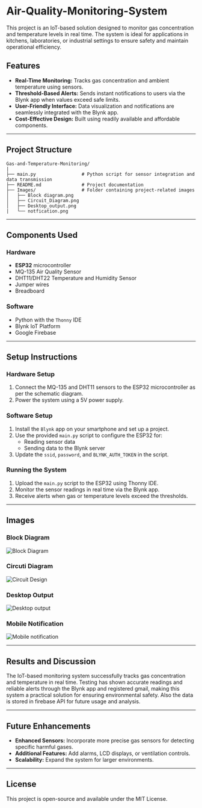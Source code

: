# Air-Quality-Monitoring-System

This project is an IoT-based solution designed to monitor gas concentration and temperature levels in real time. The system is ideal for applications in kitchens, laboratories, or industrial settings to ensure safety and maintain operational efficiency.

## Features
- **Real-Time Monitoring:** Tracks gas concentration and ambient temperature using sensors.
- **Threshold-Based Alerts:** Sends instant notifications to users via the Blynk app when values exceed safe limits.
- **User-Friendly Interface:** Data visualization and notifications are seamlessly integrated with the Blynk app.
- **Cost-Effective Design:** Built using readily available and affordable components.

---

## Project Structure
```
Gas-and-Temperature-Monitoring/
|
├── main.py                 # Python script for sensor integration and data transmission
├── README.md               # Project documentation
├── Images/                 # Folder containing project-related images
│   ├── Block diagram.png
│   ├── Circuit_Diagram.png
│   ├── Desktop_output.png
|   └── notfication.png
```

---

## Components Used

### Hardware
- **ESP32** microcontroller
- MQ-135 Air Quality Sensor
- DHT11/DHT22 Temperature and Humidity Sensor
- Jumper wires
- Breadboard

### Software
- Python with the `Thonny` IDE
- Blynk IoT Platform
- Google Firebase

---

## Setup Instructions

### Hardware Setup
1. Connect the MQ-135 and DHT11 sensors to the ESP32 microcontroller as per the schematic diagram.
2. Power the system using a 5V power supply.

### Software Setup
1. Install the `Blynk` app on your smartphone and set up a project.
2. Use the provided `main.py` script to configure the ESP32 for:
   - Reading sensor data
   - Sending data to the Blynk server
3. Update the `ssid`, `password`, and `BLYNK_AUTH_TOKEN` in the script.

### Running the System
1. Upload the `main.py` script to the ESP32 using Thonny IDE.
2. Monitor the sensor readings in real time via the Blynk app.
3. Receive alerts when gas or temperature levels exceed the thresholds.

---

## Images
### Block Diagram
![Block Diagram](Images/Block_diagram.png)

### Circuti Diagram
![Circuit Design](Images/Circuit_Diagram.png)

### Desktop Output
![Desktop output](Images/Desktop_output.png)

### Mobile Notification
![Mobile notification](Images/notification.png)

---

## Results and Discussion
The IoT-based monitoring system successfully tracks gas concentration and temperature in real time. Testing has shown accurate readings and reliable alerts through the Blynk app and registered gmail, making this system a practical solution for ensuring environmental safety.
Also the data is stored in firebase API for future usage and analysis.

---

## Future Enhancements
- **Enhanced Sensors:** Incorporate more precise gas sensors for detecting specific harmful gases.
- **Additional Features:** Add alarms, LCD displays, or ventilation controls.
- **Scalability:** Expand the system for larger environments.

---

## License
This project is open-source and available under the MIT License.
